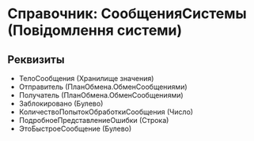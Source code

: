 ﻿# Справочник: СообщенияСистемы (Повідомлення системи)

## Реквизиты

- ТелоСообщения (Хранилище значения)
- Отправитель (ПланОбмена.ОбменСообщениями)
- Получатель (ПланОбмена.ОбменСообщениями)
- Заблокировано (Булево)
- КоличествоПопытокОбработкиСообщения (Число)
- ПодробноеПредставлениеОшибки (Строка)
- ЭтоБыстроеСообщение (Булево)


